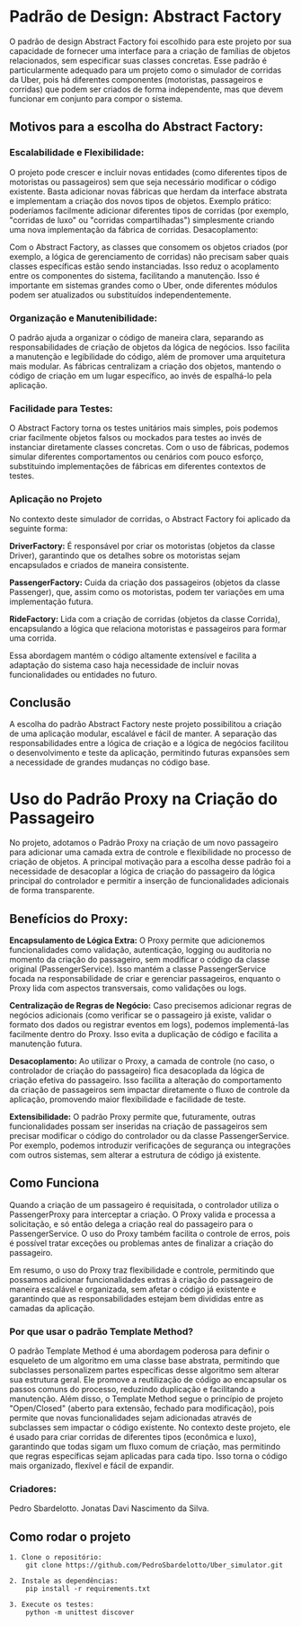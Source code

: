 # Padrão de Design: Abstract Factory
O padrão de design Abstract Factory foi escolhido para este projeto por sua capacidade de fornecer uma interface para a criação de famílias de objetos relacionados, sem especificar suas classes concretas. Esse padrão é particularmente adequado para um projeto como o simulador de corridas da Uber, pois há diferentes componentes (motoristas, passageiros e corridas) que podem ser criados de forma independente, mas que devem funcionar em conjunto para compor o sistema.

## Motivos para a escolha do Abstract Factory:

### Escalabilidade e Flexibilidade:

O projeto pode crescer e incluir novas entidades (como diferentes tipos de motoristas ou passageiros) sem que seja necessário modificar o código existente. Basta adicionar novas fábricas que herdam da interface abstrata e implementam a criação dos novos tipos de objetos.
Exemplo prático: poderíamos facilmente adicionar diferentes tipos de corridas (por exemplo, "corridas de luxo" ou "corridas compartilhadas") simplesmente criando uma nova implementação da fábrica de corridas.
Desacoplamento:

Com o Abstract Factory, as classes que consomem os objetos criados (por exemplo, a lógica de gerenciamento de corridas) não precisam saber quais classes específicas estão sendo instanciadas. Isso reduz o acoplamento entre os componentes do sistema, facilitando a manutenção.
Isso é importante em sistemas grandes como o Uber, onde diferentes módulos podem ser atualizados ou substituídos independentemente.

### Organização e Manutenibilidade:

O padrão ajuda a organizar o código de maneira clara, separando as responsabilidades de criação de objetos da lógica de negócios. Isso facilita a manutenção e legibilidade do código, além de promover uma arquitetura mais modular.
As fábricas centralizam a criação dos objetos, mantendo o código de criação em um lugar específico, ao invés de espalhá-lo pela aplicação.

### Facilidade para Testes:

O Abstract Factory torna os testes unitários mais simples, pois podemos criar facilmente objetos falsos ou mockados para testes ao invés de instanciar diretamente classes concretas.
Com o uso de fábricas, podemos simular diferentes comportamentos ou cenários com pouco esforço, substituindo implementações de fábricas em diferentes contextos de testes.

### Aplicação no Projeto
No contexto deste simulador de corridas, o Abstract Factory foi aplicado da seguinte forma:

**DriverFactory:** É responsável por criar os motoristas (objetos da classe Driver), garantindo que os detalhes sobre os motoristas sejam encapsulados e criados de maneira consistente.

**PassengerFactory:** Cuida da criação dos passageiros (objetos da classe Passenger), que, assim como os motoristas, podem ter variações em uma implementação futura.

**RideFactory:** Lida com a criação de corridas (objetos da classe Corrida), encapsulando a lógica que relaciona motoristas e passageiros para formar uma corrida.

Essa abordagem mantém o código altamente extensível e facilita a adaptação do sistema caso haja necessidade de incluir novas funcionalidades ou entidades no futuro.

## Conclusão
A escolha do padrão Abstract Factory neste projeto possibilitou a criação de uma aplicação modular, escalável e fácil de manter. A separação das responsabilidades entre a lógica de criação e a lógica de negócios facilitou o desenvolvimento e teste da aplicação, permitindo futuras expansões sem a necessidade de grandes mudanças no código base.

# Uso do Padrão Proxy na Criação do Passageiro
No projeto, adotamos o Padrão Proxy na criação de um novo passageiro para adicionar uma camada extra de controle e flexibilidade no processo de criação de objetos. A principal motivação para a escolha desse padrão foi a necessidade de desacoplar a lógica de criação do passageiro da lógica principal do controlador e permitir a inserção de funcionalidades adicionais de forma transparente.

## Benefícios do Proxy:
**Encapsulamento de Lógica Extra:** O Proxy permite que adicionemos funcionalidades como validação, autenticação, logging ou auditoria no momento da criação do passageiro, sem modificar o código da classe original (PassengerService). Isso mantém a classe PassengerService focada na responsabilidade de criar e gerenciar passageiros, enquanto o Proxy lida com aspectos transversais, como validações ou logs.

**Centralização de Regras de Negócio:** Caso precisemos adicionar regras de negócios adicionais (como verificar se o passageiro já existe, validar o formato dos dados ou registrar eventos em logs), podemos implementá-las facilmente dentro do Proxy. Isso evita a duplicação de código e facilita a manutenção futura.

**Desacoplamento:** Ao utilizar o Proxy, a camada de controle (no caso, o controlador de criação do passageiro) fica desacoplada da lógica de criação efetiva do passageiro. Isso facilita a alteração do comportamento da criação de passageiros sem impactar diretamente o fluxo de controle da aplicação, promovendo maior flexibilidade e facilidade de teste.

**Extensibilidade:** O padrão Proxy permite que, futuramente, outras funcionalidades possam ser inseridas na criação de passageiros sem precisar modificar o código do controlador ou da classe PassengerService. Por exemplo, podemos introduzir verificações de segurança ou integrações com outros sistemas, sem alterar a estrutura de código já existente.

## Como Funciona
Quando a criação de um passageiro é requisitada, o controlador utiliza o PassengerProxy para interceptar a criação. O Proxy valida e processa a solicitação, e só então delega a criação real do passageiro para o PassengerService. O uso do Proxy também facilita o controle de erros, pois é possível tratar exceções ou problemas antes de finalizar a criação do passageiro.

Em resumo, o uso do Proxy traz flexibilidade e controle, permitindo que possamos adicionar funcionalidades extras à criação do passageiro de maneira escalável e organizada, sem afetar o código já existente e garantindo que as responsabilidades estejam bem divididas entre as camadas da aplicação.

 ### Por que usar o padrão Template Method?

O padrão Template Method é uma abordagem poderosa para definir o esqueleto de um algoritmo em uma classe base abstrata, permitindo que subclasses personalizem partes específicas desse algoritmo sem alterar sua estrutura geral. Ele promove a reutilização de código ao encapsular os passos comuns do processo, reduzindo duplicação e facilitando a manutenção. Além disso, o Template Method segue o princípio de projeto "Open/Closed" (aberto para extensão, fechado para modificação), pois permite que novas funcionalidades sejam adicionadas através de subclasses sem impactar o código existente. No contexto deste projeto, ele é usado para criar corridas de diferentes tipos (econômica e luxo), garantindo que todas sigam um fluxo comum de criação, mas permitindo que regras específicas sejam aplicadas para cada tipo. Isso torna o código mais organizado, flexível e fácil de expandir.

### Criadores:
Pedro Sbardelotto. 
Jonatas Davi Nascimento da Silva.




## Como rodar o projeto

    1. Clone o repositório:
        git clone https://github.com/PedroSbardelotto/Uber_simulator.git

    2. Instale as dependências:
        pip install -r requirements.txt 
    
    3. Execute os testes:
        python -m unittest discover
